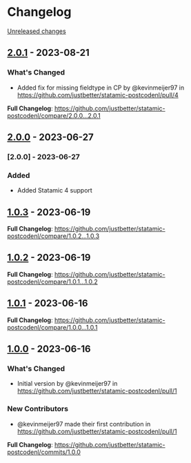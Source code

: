 # Changelog 

[Unreleased changes](https://github.com/justbetter/statamic-postcodenl/compare/2.0.1...master)
## [2.0.1](https://github.com/justbetter/statamic-postcodenl/releases/tag/2.0.1) - 2023-08-21

### What's Changed
* Added fix for missing fieldtype in CP by @kevinmeijer97 in https://github.com/justbetter/statamic-postcodenl/pull/4


**Full Changelog**: https://github.com/justbetter/statamic-postcodenl/compare/2.0.0...2.0.1

## [2.0.0](https://github.com/justbetter/statamic-postcodenl/releases/tag/2.0.0) - 2023-06-27

### [2.0.0] - 2023-06-27

### Added

- Added Statamic 4 support

## [1.0.3](https://github.com/justbetter/statamic-postcodenl/releases/tag/1.0.3) - 2023-06-19

**Full Changelog**: https://github.com/justbetter/statamic-postcodenl/compare/1.0.2...1.0.3

## [1.0.2](https://github.com/justbetter/statamic-postcodenl/releases/tag/1.0.2) - 2023-06-19

**Full Changelog**: https://github.com/justbetter/statamic-postcodenl/compare/1.0.1...1.0.2

## [1.0.1](https://github.com/justbetter/statamic-postcodenl/releases/tag/1.0.1) - 2023-06-16

**Full Changelog**: https://github.com/justbetter/statamic-postcodenl/compare/1.0.0...1.0.1

## [1.0.0](https://github.com/justbetter/statamic-postcodenl/releases/tag/1.0.0) - 2023-06-16

### What's Changed
* Initial version by @kevinmeijer97 in https://github.com/justbetter/statamic-postcodenl/pull/1

### New Contributors
* @kevinmeijer97 made their first contribution in https://github.com/justbetter/statamic-postcodenl/pull/1

**Full Changelog**: https://github.com/justbetter/statamic-postcodenl/commits/1.0.0

